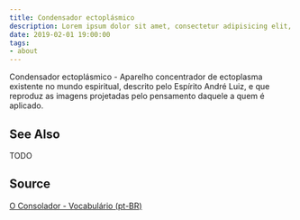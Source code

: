 ```yaml
---
title: Condensador ectoplásmico
description: Lorem ipsum dolor sit amet, consectetur adipisicing elit, sed do eiusmod tempor incididunt ut labore et dolore magna aliqua.  TODO
date: 2019-02-01 19:00:00
tags:
- about
---
```


Condensador ectoplásmico - Aparelho concentrador de ectoplasma existente no mundo espiritual, descrito pelo Espírito André Luiz, e que reproduz as imagens projetadas pelo pensamento daquele a quem é aplicado.

## See Also
TODO

## Source
[O Consolador - Vocabulário (pt-BR)](http://www.oconsolador.com.br/linkfixo/vocabulario/principal.html)


